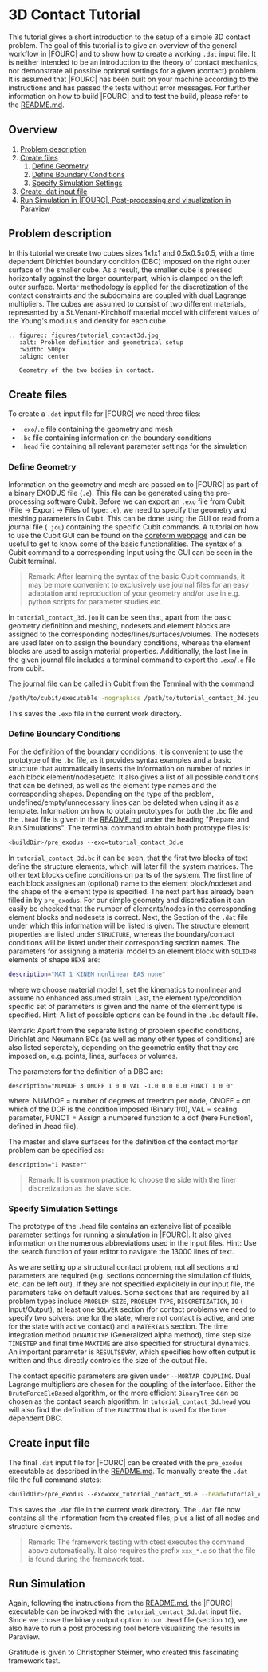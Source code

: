 # 3D Contact Tutorial

This tutorial gives a short introduction to the setup of a simple 3D contact problem.
The goal of this tutorial is to give an overview of the general workflow in |FOURC| and to show how to create a
working `.dat` input file.
It is neither intended to be an introduction to the theory of contact mechanics, nor demonstrate all possible optional
settings for a given (contact) problem.
It is assumed that |FOURC| has been built on your machine according to the instructions and has passed the tests without
error messages.
For further information on how to build |FOURC| and to test the build, please refer to
the [README.md](https://gitlab.lrz.de/baci/baci/blob/master/README.md).

## Overview

1. [Problem description](#problem-description)
1. [Create files](#create-files)
    1. [Define Geometry](#define-geometry)
    1. [Define Boundary Conditions](#define-boundary-conditions)
    1. [Specify Simulation Settings](#specify-simulation-settings)
1. [Create .dat input file](#create-input-file)
1. [Run Simulation in |FOURC|, Post-processing and visualization in Paraview](#run-simulation)

## Problem description

In this tutorial we create two cubes sizes 1x1x1 and 0.5x0.5x0.5,
with a time dependent Dirichlet boundary condition (DBC) imposed on the right outer surface of the smaller cube.
As a result, the smaller cube is pressed horizontally against the larger counterpart, which is clamped on the left outer
surface.
Mortar methodology is applied for the discretization of the contact constraints and the subdomains are coupled with dual
Lagrange multipliers.
The cubes are assumed to consist of two different materials,
represented by a St.Venant-Kirchhoff material model with different values of the Young's modulus and density for each
cube.

```{eval-rst}
.. figure:: figures/tutorial_contact3d.jpg
   :alt: Problem definition and geometrical setup
   :width: 500px
   :align: center

   Geometry of the two bodies in contact.
```

## Create files

To create a `.dat` input file for |FOURC| we need three files:

- `.exo`/`.e` file containing the geometry and mesh
- `.bc` file containing information on the boundary conditions
- `.head` file containing all relevant parameter settings for the simulation

### Define Geometry

Information on the geometry and mesh are passed on to |FOURC| as part of a binary EXODUS file (`.e`).
This file can be generated using the pre-processing software Cubit.
Before we can export an `.exo` file from Cubit (File -> Export -> Files of type: `.e`), we need to specify the geometry
and meshing parameters in Cubit.
This can be done using the GUI or read from a journal file (`.jou`) containing the specific Cubit commands.
A tutorial on how to use the Cubit GUI can be found on
the [coreform webpage](https://coreform.com/products/coreform-cubit/tutorials/) and can be useful to get to know some of
the basic functionalities.
The syntax of a Cubit command to a corresponding Input using the GUI can be seen in the Cubit terminal.

> Remark: After learning the syntax of the basic Cubit commands,
> it may be more convenient to exclusively use journal files for an easy adaptation and reproduction of your geometry
> and/or use in e.g. python scripts for parameter studies etc.

In `tutorial_contact_3d.jou` it can be seen that, apart from the basic geometry definition and meshing,
nodesets and element blocks are assigned to the corresponding nodes/lines/surfaces/volumes.
The nodesets are used later on to assign the boundary conditions, whereas the element blocks are used to assign material
properties.
Additionally, the last line in the given journal file includes a terminal command to export the `.exo`/`.e` file from
cubit.

The journal file can be called in Cubit from the Terminal with the command

```bash
/path/to/cubit/executable -nographics /path/to/tutorial_contact_3d.jou
```

This saves the `.exo` file in the current work directory.

### Define Boundary Conditions

For the definition of the boundary conditions, it is convenient to use the prototype of the `.bc` file,
as it provides syntax examples and a basic structure that automatically inserts the information on number of nodes in
each block element/nodeset/etc.
It also gives a list of all possible conditions that can be defined, as well as the element type names and the
corresponding shapes.
Depending on the type of the problem, undefined/empty/unnecessary lines can be deleted when using it as a template.
Information on how to obtain prototypes for both the `.bc` file and the `.head` file is given in
the [README.md](https://gitlab.lrz.de/baci/baci/blob/master/README.md) under the heading "Prepare and Run Simulations".
The terminal command to obtain both prototype files is:

```bash
<buildDir>/pre_exodus --exo=tutorial_contact_3d.e
```

In `tutorial_contact_3d.bc` it can be seen, that the first two blocks of text define the structure elements, which will
later fill the system matrices.
The other text blocks define conditions on parts of the system.
The first line of each block assignes an (optional) name to the element block/nodeset and the shape of the element type
is specified.
The next part has already been filled in by `pre_exodus`.
For our simple geometry and discretization it can easily be checked that the number of elements/nodes in the
corresponding element blocks and nodesets is correct.
Next, the Section of the `.dat` file under which this information will be listed is given.
The structure element properties are listed under `STRUCTURE`, whereas the boundary/contact conditions will be listed
under their corresponding section names.
The parameters for assigning a material model to an element block with `SOLIDH8` elements of shape `HEX8` are:

```bash
description="MAT 1 KINEM nonlinear EAS none"
``` 

where we choose material model 1, set the kinematics to nonlinear and assume no enhanced assumed strain.
Last, the element type/condition specific set of parameters is given and the name of the element type is specified.
Hint: A list of possible options can be found in the `.bc` default file.

Remark: Apart from the separate listing of problem specific conditions, Dirichlet and Neumann BCs (as well as many other
types of conditions) are also listed seperately,
depending on the geometric entity that they are imposed on, e.g. points, lines, surfaces or volumes.

The parameters for the definition of a DBC are:

```description="NUMDOF 3 ONOFF 1 0 0 VAL -1.0 0.0 0.0 FUNCT 1 0 0"```

where: NUMDOF = number of degrees of freedom per node, ONOFF = on which of the DOF is the condition imposed (Binary
1/0),
VAL = scaling parameter, FUNCT = Assign a numbered function to a dof (here Function1, defined in .head file).

The master and slave surfaces for the definition of the contact mortar problem can be specified as:

```description="1 Master"```

> Remark: It is common practice to choose the side with the finer discretization as the slave side.

### Specify Simulation Settings

The prototype of the `.head` file contains an extensive list of possible parameter settings for running a simulation in |FOURC|.
It also gives information on the numerous abbreviations used in the input files.
Hint: Use the search function of your editor to navigate the 13000 lines of text.

As we are setting up a structural contact problem, not all sections and parameters are required (e.g. sections
concerning the simulation of fluids, etc. can be left out).
If they are not specified explicitely in our input file, the parameters take on default values.
Some sections that are required by all problem types include `PROBLEM SIZE`, `PROBLEM TYPE`, `DISCRETIZATION`, `IO` (
Input/Output),
at least one `SOLVER` section (for contact problems we need to specify two solvers:
one for the state, where not contact is active, and one for the state with active contact) and a `MATERIALS` section.
The time integration method `DYNAMICTYP` (Generalized alpha method), time step size `TIMESTEP` and final time `MAXTIME`
are also specified for structural dynamics.
An important parameter is `RESULTSEVRY`, which specifies how often output is written and thus directly controles the
size of the output file.

The contact specific parameters are given under `--MORTAR COUPLING`. Dual Lagrange multipliers are chosen for the
coupling of the interface.
Either the `BruteForceEleBased` algorithm, or the more efficient `BinaryTree` can be chosen as the contact search
algorithm.
In `tutorial_contact_3d.head` you will also find the definition of the `FUNCTION` that is used for the time dependent
DBC.

## Create input file

The final `.dat` input file for |FOURC| can be created with the `pre_exodus` executable 
as described in the [README.md](https://gitlab.lrz.de/baci/baci/blob/master/README.md).
To manually create the `.dat` file the full command states:

```bash
<buildDir>/pre_exodus --exo=xxx_tutorial_contact_3d.e --head=tutorial_contact_3d.head --bc=tutorial_contact_3d.bc --dat=tutorial_contact_3d.dat
```

This saves the `.dat` file in the current work directory. The `.dat` file now contains all the information from the
created files,
plus a list of all nodes and structure elements.

> Remark: The framework testing with ctest executes the command above automatically.
> It also requires the prefix `xxx_*.e` so that the file is found during the framework test.

## Run Simulation

Again, following the instructions from the [README.md](https://gitlab.lrz.de/baci/baci/blob/master/README.md), the |FOURC|
executable can be invoked with the `tutorial_contact_3d.dat` input file.
Since we chose the binary output option in our `.head` file (section `IO`),
we also have to run a post processing tool before visualizing the results in Paraview.

Gratitude is given to Christopher Steimer, who created this fascinating framework test.

